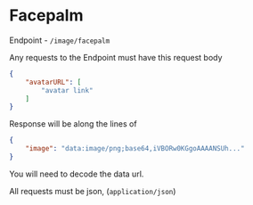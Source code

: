 # Facepalm
Endpoint - `/image/facepalm`  

Any requests to the Endpoint must have this request body
```json
{
    "avatarURL": [
        "avatar link"
    ]
}
```
Response will be along the lines of 
```json
{
    "image": "data:image/png;base64,iVBORw0KGgoAAAANSUh..."
}
```
You will need to decode the data url.

All requests must be json, (`application/json`)